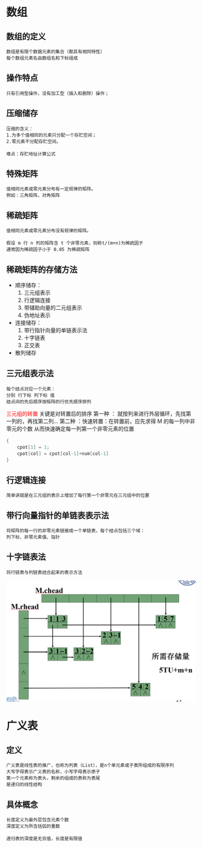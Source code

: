 # 数组

## 数组的定义

    数组是有限个数据元素的集合（都具有相同特性）
    每个数组元素名由数组名和下标组成

## 操作特点

    只有引用型操作，没有加工型（插入和删除）操作；

## 压缩储存

    压缩的含义：
    1.为多个值相同的元素只分配一个存贮空间；
    2.零元素不分配存贮空间。

    难点：存贮地址计算公式

## 特殊矩阵

    值相同元素或零元素分布有一定规律的矩阵。
    例如：三角矩阵，对角矩阵

## 稀疏矩阵

    值相同元素或零元素分布没有规律的矩阵。

    假设 m 行 n 列的矩阵含 t 个非零元素，则称t/(m+n)为稀疏因子
    通常因为稀疏因子小于 0.05 为稀疏矩阵

## 稀疏矩阵的存储方法

- 顺序储存：
  1. 三元组表示
  2. 行逻辑连接
  3. 带辅助向量的二元组表示
  4. 伪地址表示
- 连接储存：
  1. 带行指针向量的单链表示法
  2. 十字链表
  3. 正交表
- 散列储存

## 三元组表示法

    每个结点对应一个元素：
    分别 行下标 列下标 值
    结点间的先后顺序按矩阵的行优先顺序排列

<font color=red> 三元组的转置 </font>
关键是对转置后的排序
第一种 ： 就按列来进行外层循环，先找第一列的，再找第二列...
第二种 ：快速转置：在转置前，应先求得 M 的每一列中非零元的个数
从而快速确定每一列第一个非零元素的位置

```cpp
{
    cpot[1] = 1;
    cpot[col] = cpot[col-1]+num[col-1]
}
```

## 行逻辑连接

    简单讲就是在三元组的表示上增加了每行第一个非零元在三元组中的位置

## 带行向量指针的单链表表示法

    将矩阵的每一行的非零元素链接成一个单链表，每个结点包括三个域：
    列下标、非零元素值、指针

## 十字链表法

    将行链表与列链表结合起来的表示方法

![十字链表](image-1.png)

# 广义表

## 定义

    广义表是线性表的推广，也称为列表（List），是n个单元素或子表所组成的有限序列
    大写字母表示广义表的名称，小写字母表示原子
    第一个元素称为表头，剩余的组成的表称为表尾
    是递归的线性结构

## 具体概念

    长度定义为最外层包含元素个数
    深度定义为所含括弧的重数

    递归表的深度是无穷值，长度是有限值
